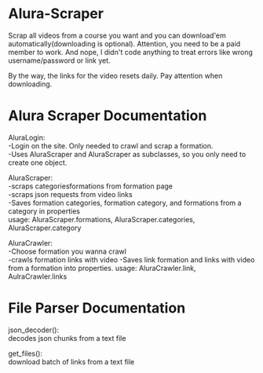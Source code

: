 # Alura-Scraper
Scrap all videos from a course you want and you can download'em automatically(downloading is optional).
Attention, you need to be a paid member to work. And nope, I didn't code anything to treat errors like wrong username/password or link yet.

By the way, the links for the video resets daily. Pay attention when downloading.

# Alura Scraper Documentation
AluraLogin:  
-Login on the site. Only needed to crawl and scrap a formation.  
-Uses AluraScraper and AluraScraper as subclasses, so you only need to create one object.
  
AluraScraper:  
-scraps categoriesformations from formation page  
-scraps json requests from video links  
-Saves formation categories, formation category, and formations from a category in properties  
usage: AluraScraper.formations, AluraScraper.categories, AluraScraper.category 

AluraCrawler:  
-Choose formation you wanna crawl  
-crawls formation links with video
-Saves link formation and links with video from a formation into properties.
usage: AluraCrawler.link, AulraCrawler.links


# File Parser Documentation
json_decoder():  
  decodes json chunks from a text file
 
get_files():  
  download batch of links from a text file

